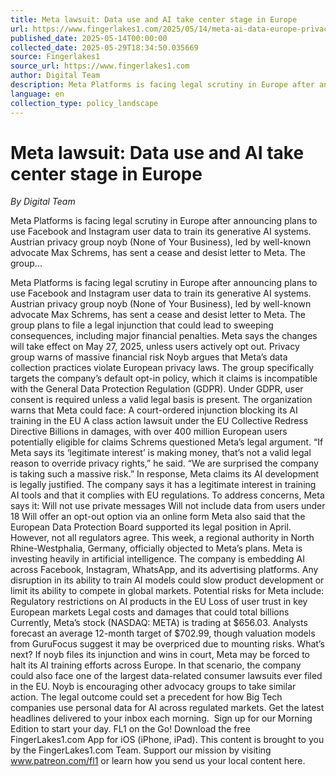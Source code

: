 ```yaml
---
title: Meta lawsuit: Data use and AI take center stage in Europe
url: https://www.fingerlakes1.com/2025/05/14/meta-ai-data-europe-privacy-lawsuit-2025/
published_date: 2025-05-14T00:00:00
collected_date: 2025-05-29T18:34:50.035669
source: Fingerlakes1
source_url: https://www.fingerlakes1.com
author: Digital Team
description: Meta Platforms is facing legal scrutiny in Europe after announcing plans to use Facebook and Instagram user data to train its generative AI systems. Austrian privacy group noyb (None of Your Business), led by well-known advocate Max Schrems, has sent a cease and desist letter to Meta. The group...
language: en
collection_type: policy_landscape
---
```


# Meta lawsuit: Data use and AI take center stage in Europe

*By Digital Team*

Meta Platforms is facing legal scrutiny in Europe after announcing plans to use Facebook and Instagram user data to train its generative AI systems. Austrian privacy group noyb (None of Your Business), led by well-known advocate Max Schrems, has sent a cease and desist letter to Meta. The group...

Meta Platforms is facing legal scrutiny in Europe after announcing plans to use Facebook and Instagram user data to train its generative AI systems. Austrian privacy group noyb (None of Your Business), led by well-known advocate Max Schrems, has sent a cease and desist letter to Meta. The group plans to file a legal injunction that could lead to sweeping consequences, including major financial penalties. Meta says the changes will take effect on May 27, 2025, unless users actively opt out. Privacy group warns of massive financial risk Noyb argues that Meta’s data collection practices violate European privacy laws. The group specifically targets the company’s default opt-in policy, which it claims is incompatible with the General Data Protection Regulation (GDPR). Under GDPR, user consent is required unless a valid legal basis is present. The organization warns that Meta could face: A court-ordered injunction blocking its AI training in the EU A class action lawsuit under the EU Collective Redress Directive Billions in damages, with over 400 million European users potentially eligible for claims Schrems questioned Meta’s legal argument. “If Meta says its ‘legitimate interest’ is making money, that’s not a valid legal reason to override privacy rights,” he said. “We are surprised the company is taking such a massive risk.” In response, Meta claims its AI development is legally justified. The company says it has a legitimate interest in training AI tools and that it complies with EU regulations. To address concerns, Meta says it: Will not use private messages Will not include data from users under 18 Will offer an opt-out option via an online form Meta also said that the European Data Protection Board supported its legal position in April. However, not all regulators agree. This week, a regional authority in North Rhine-Westphalia, Germany, officially objected to Meta’s plans. Meta is investing heavily in artificial intelligence. The company is embedding AI across Facebook, Instagram, WhatsApp, and its advertising platforms. Any disruption in its ability to train AI models could slow product development or limit its ability to compete in global markets. Potential risks for Meta include: Regulatory restrictions on AI products in the EU Loss of user trust in key European markets Legal costs and damages that could total billions Currently, Meta’s stock (NASDAQ: META) is trading at $656.03. Analysts forecast an average 12-month target of $702.99, though valuation models from GuruFocus suggest it may be overpriced due to mounting risks. What’s next? If noyb files its injunction and wins in court, Meta may be forced to halt its AI training efforts across Europe. In that scenario, the company could also face one of the largest data-related consumer lawsuits ever filed in the EU. Noyb is encouraging other advocacy groups to take similar action. The legal outcome could set a precedent for how Big Tech companies use personal data for AI across regulated markets. Get the latest headlines delivered to your inbox each morning.  Sign up for our Morning Edition to start your day. FL1 on the Go! Download the free FingerLakes1.com App for iOS (iPhone, iPad). This content is brought to you by the FingerLakes1.com Team. Support our mission by visiting www.patreon.com/fl1 or learn how you send us your local content here.